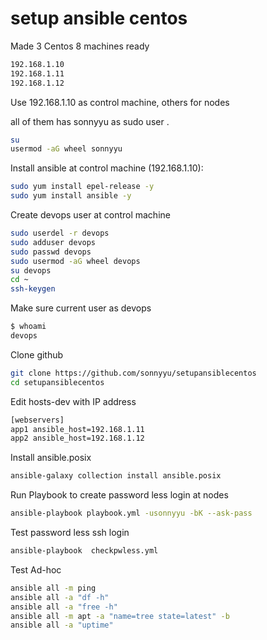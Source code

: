 # setup ansible centos
Made 3 Centos 8 machines ready 
```sh
192.168.1.10
192.168.1.11
192.168.1.12
```
Use 192.168.1.10 as control machine, others for nodes

all of them has sonnyyu as sudo user .
```sh
su 
usermod -aG wheel sonnyyu
```

Install ansible at control machine (192.168.1.10):
```sh
sudo yum install epel-release -y
sudo yum install ansible -y
```
Create devops user at control machine
```sh
sudo userdel -r devops
sudo adduser devops
sudo passwd devops
sudo usermod -aG wheel devops
su devops
cd ~
ssh-keygen
```
Make sure current user as devops
```sh
$ whoami
devops
```
Clone github
```sh
git clone https://github.com/sonnyyu/setupansiblecentos
cd setupansiblecentos
```
Edit hosts-dev with IP address
```sh
[webservers]
app1 ansible_host=192.168.1.11
app2 ansible_host=192.168.1.12
```
Install ansible.posix
```sh
ansible-galaxy collection install ansible.posix 
```
Run Playbook to create password less login at nodes
```sh
ansible-playbook playbook.yml -usonnyyu -bK --ask-pass
```
Test password less ssh login
```sh
ansible-playbook  checkpwless.yml
```
Test Ad-hoc 
```sh
ansible all -m ping
ansible all -a "df -h" 
ansible all -a "free -h"
ansible all -m apt -a "name=tree state=latest" -b
ansible all -a "uptime"
```

